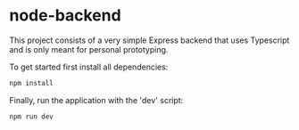 # node-backend

This project consists of a very simple Express backend that uses Typescript and is only meant for personal prototyping.

To get started first install all dependencies:
```bash
npm install
```
Finally, run the application with the 'dev' script:
```bash
npm run dev
```
